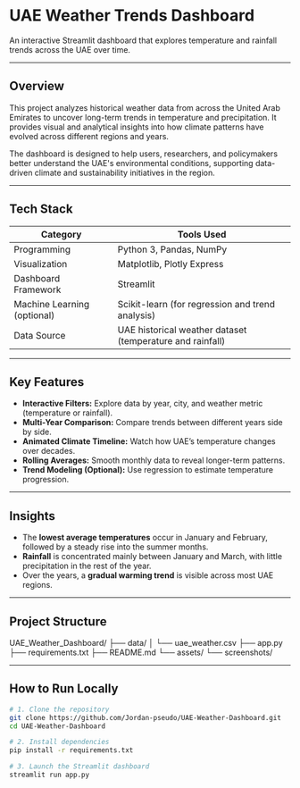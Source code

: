 # UAE Weather Trends Dashboard

An interactive Streamlit dashboard that explores temperature and rainfall trends across the UAE over time.

---

## Overview

This project analyzes historical weather data from across the United Arab Emirates to uncover long-term trends in temperature and precipitation. It provides visual and analytical insights into how climate patterns have evolved across different regions and years.

The dashboard is designed to help users, researchers, and policymakers better understand the UAE's environmental conditions, supporting data-driven climate and sustainability initiatives in the region.

---

## Tech Stack

| Category | Tools Used |
|-----------|-------------|
| Programming | Python 3, Pandas, NumPy |
| Visualization | Matplotlib, Plotly Express |
| Dashboard Framework | Streamlit |
| Machine Learning (optional) | Scikit-learn (for regression and trend analysis) |
| Data Source | UAE historical weather dataset (temperature and rainfall) |

---

## Key Features

- **Interactive Filters:** Explore data by year, city, and weather metric (temperature or rainfall).  
- **Multi-Year Comparison:** Compare trends between different years side by side.  
- **Animated Climate Timeline:** Watch how UAE’s temperature changes over decades.  
- **Rolling Averages:** Smooth monthly data to reveal longer-term patterns.  
- **Trend Modeling (Optional):** Use regression to estimate temperature progression.

---

## Insights

- The **lowest average temperatures** occur in January and February, followed by a steady rise into the summer months.  
- **Rainfall** is concentrated mainly between January and March, with little precipitation in the rest of the year.  
- Over the years, a **gradual warming trend** is visible across most UAE regions.

---

## Project Structure

UAE_Weather_Dashboard/
├── data/
│ └── uae_weather.csv
├── app.py
├── requirements.txt
├── README.md
└── assets/
└── screenshots/


---

## How to Run Locally

```bash
# 1. Clone the repository
git clone https://github.com/Jordan-pseudo/UAE-Weather-Dashboard.git
cd UAE-Weather-Dashboard

# 2. Install dependencies
pip install -r requirements.txt

# 3. Launch the Streamlit dashboard
streamlit run app.py
